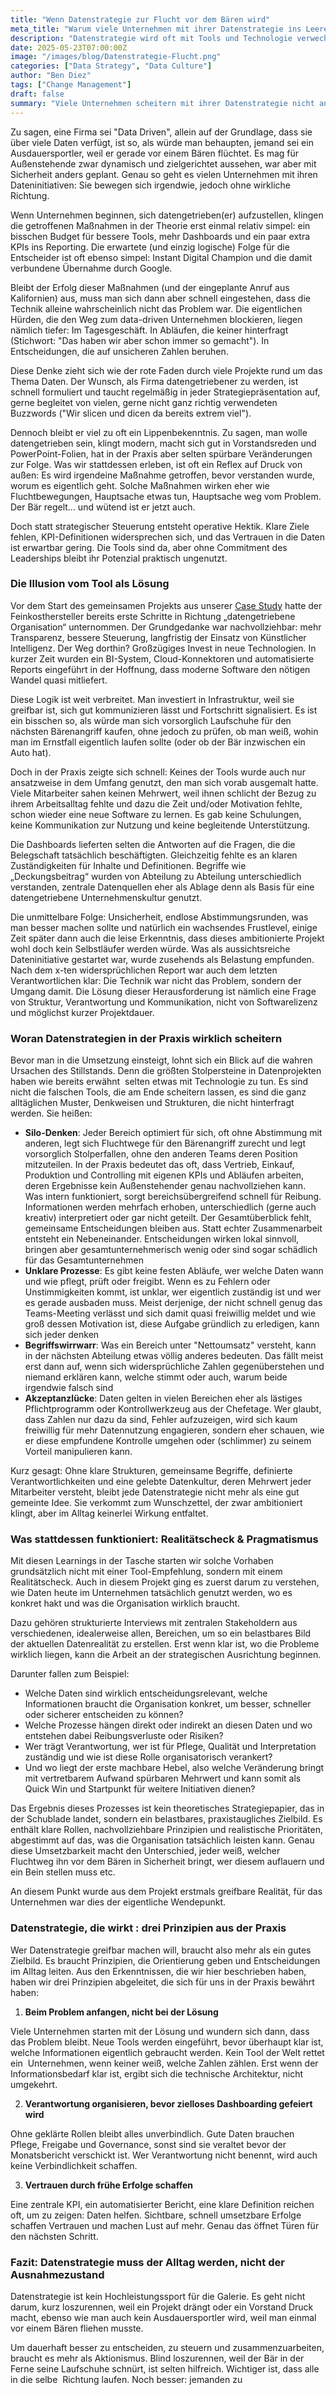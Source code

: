 ```yaml
---
title: "Wenn Datenstrategie zur Flucht vor dem Bären wird"
meta_title: "Warum viele Unternehmen mit ihrer Datenstrategie ins Leere laufen und was sie stattdessen tun sollten"
description: "Datenstrategie wird oft mit Tools und Technologie verwechselt, dabei liegt das Problem fast immer im Arbeitsalltag. Ein Praxisblick auf die echten Hürden und den Weg zu spürbarem Wandel."
date: 2025-05-23T07:00:00Z
image: "/images/blog/Datenstrategie-Flucht.png"
categories: ["Data Strategy", "Data Culture"]
author: "Ben Diez"
tags: ["Change Management"]
draft: false
summary: "Viele Unternehmen scheitern mit ihrer Datenstrategie nicht an Technik, sondern am Alltag. Warum BI-Initiativen oft nach Aktionismus aussehen, wie man Wirkung erzielt und was das mit Bären zu tun hat."
---
```


Zu sagen, eine Firma sei "Data Driven", allein auf der Grundlage, dass sie über viele Daten verfügt, ist so, als würde man behaupten, jemand sei ein Ausdauersportler, weil er gerade vor einem Bären flüchtet. Es mag für Außenstehende zwar dynamisch und zielgerichtet aussehen, war aber mit Sicherheit anders geplant. Genau so geht es vielen Unternehmen mit ihren Dateninitiativen: Sie bewegen sich irgendwie, jedoch ohne wirkliche Richtung.

Wenn Unternehmen beginnen, sich datengetrieben(er) aufzustellen, klingen die getroffenen Maßnahmen in der Theorie erst einmal relativ simpel: ein bisschen Budget für bessere Tools, mehr Dashboards und ein paar extra KPIs ins Reporting. Die erwartete (und einzig logische) Folge für die Entscheider ist oft ebenso simpel: Instant Digital Champion und die damit verbundene Übernahme durch Google.

Bleibt der Erfolg dieser Maßnahmen (und der eingeplante Anruf aus  Kalifornien) aus, muss man sich dann aber schnell eingestehen, dass die Technik alleine wahrscheinlich nicht das Problem war. Die eigentlichen Hürden, die den Weg zum data-driven Unternehmen blockieren, liegen nämlich tiefer: Im Tagesgeschäft. In Abläufen, die keiner hinterfragt (Stichwort: "Das haben wir aber schon immer so gemacht"). In Entscheidungen, die auf unsicheren Zahlen beruhen.

Diese Denke zieht sich wie der rote Faden durch viele Projekte rund um das Thema Daten. Der Wunsch, als Firma datengetriebener zu werden, ist schnell formuliert und taucht regelmäßig in jeder Strategiepräsentation auf, gerne begleitet von vielen, gerne nicht ganz richtig verwendeten Buzzwords ("Wir slicen und dicen da bereits extrem viel"). 

Dennoch bleibt er viel zu oft ein Lippenbekenntnis. Zu sagen, man wolle datengetrieben sein, klingt modern, macht sich gut in Vorstandsreden und PowerPoint-Folien, hat in der Praxis aber selten spürbare Veränderungen zur Folge. Was wir stattdessen erleben, ist oft ein Reflex auf Druck von außen: Es wird irgendeine Maßnahme getroffen, bevor verstanden wurde, worum es eigentlich geht. Solche Maßnahmen wirken eher wie Fluchtbewegungen, Hauptsache etwas tun, Hauptsache weg vom Problem. Der Bär regelt... und wütend ist er jetzt auch.

Doch statt strategischer Steuerung entsteht operative Hektik. Klare Ziele fehlen, KPI-Definitionen widersprechen sich, und das Vertrauen in die Daten ist erwartbar gering. Die Tools sind da, aber ohne Commitment des Leaderships bleibt ihr Potenzial praktisch ungenutzt.

### Die Illusion vom Tool als Lösung

Vor dem Start des gemeinsamen Projekts aus unserer [Case Study](https://alpinedata.de/casestudies/study-7/) hatte der Feinkosthersteller bereits erste Schritte in Richtung „datengetriebene Organisation“ unternommen. Der Grundgedanke war nachvollziehbar: mehr Transparenz, bessere Steuerung, langfristig der Einsatz von Künstlicher Intelligenz. Der Weg dorthin? Großzügiges Invest in neue Technologien. In kurzer Zeit wurden ein BI-System, Cloud-Konnektoren und automatisierte Reports eingeführt in der Hoffnung, dass moderne Software den nötigen Wandel quasi mitliefert.

Diese Logik ist weit verbreitet. Man investiert in Infrastruktur, weil sie greifbar ist, sich gut kommunizieren lässt und Fortschritt signalisiert. Es ist ein bisschen so, als würde man sich vorsorglich Laufschuhe für den nächsten Bärenangriff kaufen, ohne jedoch zu prüfen, ob man weiß, wohin man im Ernstfall eigentlich laufen sollte (oder ob der Bär inzwischen ein Auto hat).

Doch in der Praxis zeigte sich schnell: Keines der Tools wurde auch nur ansatzweise in dem Umfang genutzt, den man sich vorab ausgemalt hatte. Viele Mitarbeiter sahen keinen Mehrwert, weil ihnen schlicht der Bezug zu ihrem Arbeitsalltag fehlte und dazu die Zeit und/oder Motivation fehlte, schon wieder eine neue Software zu lernen. Es gab keine Schulungen, keine Kommunikation zur Nutzung und keine begleitende Unterstützung. 

Die Dashboards lieferten selten die Antworten auf die Fragen, die die Belegschaft tatsächlich beschäftigten. Gleichzeitig fehlte es an klaren Zuständigkeiten für Inhalte und Definitionen. Begriffe wie „Deckungsbeitrag“ wurden von Abteilung zu Abteilung unterschiedlich verstanden, zentrale Datenquellen eher als Ablage denn als Basis für eine datengetriebene Unternehmenskultur genutzt.

Die unmittelbare Folge: Unsicherheit, endlose Abstimmungsrunden, was man besser machen sollte und natürlich ein wachsendes Frustlevel, einige Zeit später dann auch die leise Erkenntnis, dass dieses ambitionierte Projekt wohl doch kein Selbstläufer werden würde. Was als aussichtsreiche Dateninitiative gestartet war, wurde zusehends als Belastung empfunden. Nach dem x-ten widersprüchlichen Report war auch dem letzten Verantwortlichen klar: Die Technik war nicht das Problem, sondern der Umgang damit. Die Lösung dieser Herausforderung ist nämlich eine Frage von Struktur, Verantwortung und Kommunikation, nicht von Softwarelizenz und möglichst kurzer Projektdauer.

### Woran Datenstrategien in der Praxis wirklich scheitern

Bevor man in die Umsetzung einsteigt, lohnt sich ein Blick auf die wahren Ursachen des Stillstands. Denn die größten Stolpersteine in Datenprojekten haben wie bereits erwähnt  selten etwas mit Technologie zu tun. Es sind nicht die falschen Tools, die am Ende scheitern lassen, es sind die ganz alltäglichen Muster, Denkweisen und Strukturen, die nicht hinterfragt werden. Sie heißen:

- **Silo-Denken**: Jeder Bereich optimiert für sich, oft ohne Abstimmung mit anderen, legt sich Fluchtwege für den Bärenangriff zurecht und legt vorsorglich Stolperfallen, ohne den anderen Teams deren Position mitzuteilen. In der Praxis bedeutet das oft, dass Vertrieb, Einkauf, Produktion und Controlling mit eigenen KPIs und Abläufen arbeiten, deren Ergebnisse kein Außenstehender genau nachvollziehen kann. Was intern funktioniert, sorgt bereichsübergreifend schnell für Reibung. Informationen werden mehrfach erhoben, unterschiedlich (gerne auch kreativ) interpretiert oder gar nicht geteilt. Der Gesamtüberblick fehlt, gemeinsame Entscheidungen bleiben aus. Statt echter Zusammenarbeit entsteht ein Nebeneinander. Entscheidungen wirken lokal sinnvoll, bringen aber gesamtunternehmerisch wenig oder sind sogar schädlich für das Gesamtunternehmen
- **Unklare Prozesse**: Es gibt keine festen Abläufe, wer welche Daten wann und wie pflegt, prüft oder freigibt. Wenn es zu Fehlern oder Unstimmigkeiten kommt, ist unklar, wer eigentlich zuständig ist und wer es gerade ausbaden muss. Meist derjenige, der nicht schnell genug das Teams-Meeting verlässt und sich damit quasi freiwillig meldet und wie groß dessen Motivation ist, diese Aufgabe gründlich zu erledigen, kann sich jeder denken
- **Begriffswirrwarr**: Was ein Bereich unter "Nettoumsatz" versteht, kann in der nächsten Abteilung etwas völlig anderes bedeuten. Das fällt meist erst dann auf, wenn sich widersprüchliche Zahlen gegenüberstehen und niemand erklären kann, welche stimmt oder auch, warum beide irgendwie falsch sind
- **Akzeptanzlücke**: Daten gelten in vielen Bereichen eher als lästiges Pflichtprogramm oder Kontrollwerkzeug aus der Chefetage. Wer glaubt, dass Zahlen nur dazu da sind, Fehler aufzuzeigen, wird sich kaum freiwillig für mehr Datennutzung engagieren, sondern eher schauen, wie er diese empfundene Kontrolle umgehen oder (schlimmer) zu seinem Vorteil manipulieren kann.

Kurz gesagt: Ohne klare Strukturen, gemeinsame Begriffe, definierte Verantwortlichkeiten und eine gelebte Datenkultur, deren Mehrwert jeder Mitarbeiter versteht, bleibt jede Datenstrategie nicht mehr als eine gut gemeinte Idee. Sie verkommt zum Wunschzettel, der zwar ambitioniert klingt, aber im Alltag keinerlei Wirkung entfaltet.

### Was stattdessen funktioniert: Realitätscheck & Pragmatismus

Mit diesen Learnings in der Tasche starten wir solche Vorhaben grundsätzlich nicht mit einer Tool-Empfehlung, sondern mit einem Realitätscheck. Auch in diesem Projekt ging es zuerst darum zu verstehen, wie Daten heute im Unternehmen tatsächlich genutzt werden, wo es konkret hakt und was die Organisation wirklich braucht. 

Dazu gehören strukturierte Interviews mit zentralen Stakeholdern aus verschiedenen, idealerweise allen, Bereichen, um so ein belastbares Bild der aktuellen Datenrealität zu erstellen. Erst wenn klar ist, wo die Probleme wirklich liegen, kann die Arbeit an der strategischen Ausrichtung beginnen.

Darunter fallen zum Beispiel:

- Welche Daten sind wirklich entscheidungsrelevant, welche Informationen braucht die Organisation konkret, um besser, schneller oder sicherer entscheiden zu können?
- Welche Prozesse hängen direkt oder indirekt an diesen Daten und wo entstehen dabei Reibungsverluste oder Risiken?
- Wer trägt Verantwortung, wer ist für Pflege, Qualität und Interpretation zuständig und wie ist diese Rolle organisatorisch verankert?
- Und wo liegt der erste machbare Hebel, also welche Veränderung bringt mit vertretbarem Aufwand spürbaren Mehrwert und kann somit als Quick Win und Startpunkt für weitere Initiativen dienen?

Das Ergebnis dieses Prozesses ist kein theoretisches Strategiepapier, das in der Schublade landet, sondern ein belastbares, praxistaugliches Zielbild. Es enthält klare Rollen, nachvollziehbare Prinzipien und realistische Prioritäten, abgestimmt auf das, was die Organisation tatsächlich leisten kann. Genau diese Umsetzbarkeit macht den Unterschied, jeder weiß, welcher Fluchtweg ihn vor dem Bären in Sicherheit bringt, wer diesem auflauern und ein Bein stellen muss etc.

An diesem Punkt wurde aus dem Projekt erstmals greifbare Realität, für das Unternehmen war dies der eigentliche Wendepunkt.

### Datenstrategie, die wirkt : drei Prinzipien aus der Praxis

Wer Datenstrategie greifbar machen will, braucht also mehr als ein gutes Zielbild. Es braucht Prinzipien, die Orientierung geben und Entscheidungen im Alltag leiten. Aus den Erkenntnissen, die wir hier beschrieben haben, haben wir drei Prinzipien abgeleitet, die sich für uns in der Praxis bewährt haben:

1. **Beim Problem anfangen, nicht bei der Lösung** 

Viele Unternehmen starten mit der Lösung und wundern sich dann, dass das Problem bleibt. Neue Tools werden eingeführt, bevor überhaupt klar ist, welche Informationen eigentlich gebraucht werden. Kein Tool der Welt rettet ein  Unternehmen, wenn keiner weiß, welche Zahlen zählen. Erst wenn der Informationsbedarf klar ist, ergibt sich die technische Architektur, nicht umgekehrt.

2. **Verantwortung organisieren, bevor zielloses Dashboarding gefeiert wird**
 
Ohne geklärte Rollen bleibt alles unverbindlich. Gute Daten brauchen Pflege, Freigabe und Governance, sonst sind sie veraltet bevor der Monatsbericht verschickt ist. Wer Verantwortung nicht benennt, wird auch keine Verbindlichkeit schaffen.

3. **Vertrauen durch frühe Erfolge schaffen**

Eine zentrale KPI, ein automatisierter Bericht, eine klare Definition reichen oft, um zu zeigen: Daten helfen. Sichtbare, schnell umsetzbare Erfolge schaffen Vertrauen und machen Lust auf mehr. Genau das öffnet Türen für den nächsten Schritt.

### Fazit: Datenstrategie muss der Alltag werden, nicht der Ausnahmezustand

Datenstrategie ist kein Hochleistungssport für die Galerie. Es geht nicht darum, kurz loszurennen, weil ein Projekt drängt oder ein Vorstand Druck macht, ebenso wie man auch kein Ausdauersportler wird, weil man einmal vor einem Bären fliehen musste. 

Um dauerhaft besser zu entscheiden, zu steuern und zusammenzuarbeiten, braucht es mehr als Aktionismus. Blind loszurennen, weil der Bär in der Ferne seine Laufschuhe schnürt, ist selten hilfreich. Wichtiger ist, dass alle in die selbe  Richtung laufen. Noch besser: jemanden zu
